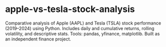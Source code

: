 # apple-vs-tesla-stock-analysis
Comparative analysis of Apple (AAPL) and Tesla (TSLA) stock performance (2019–2024) using Python. Includes daily and cumulative returns, rolling volatility, and descriptive stats. Tools: pandas, yfinance, matplotlib. Built as an independent finance project.
